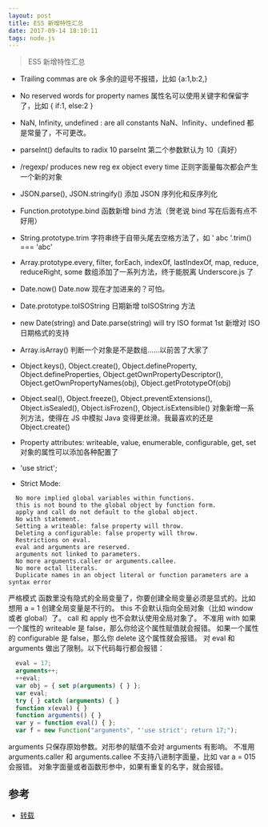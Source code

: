 ```yaml
---
layout: post
title: ES5 新增特性汇总
date: 2017-09-14 18:10:11
tags: node.js
---
```


> ES5 新增特性汇总

- Trailing commas are ok
多余的逗号不报错，比如 {a:1,b:2,}

- No reserved words for property names
属性名可以使用关键字和保留字了，比如 { if:1, else:2 }

- NaN, Infinity, undefined : are all constants
NaN、Infinity、undefined 都是常量了，不可更改。

- parseInt() defaults to radix 10
parseInt 第二个参数默认为 10（真好）

- /regexp/ produces new reg ex object every time
正则字面量每次都会产生一个新的对象

- JSON.parse(), JSON.stringify()
添加 JSON 序列化和反序列化

- Function.prototype.bind
函数新增 bind 方法（贺老说 bind 写在后面有点不好用）

- String.prototype.trim
字符串终于自带头尾去空格方法了，如 ' abc '.trim() === 'abc'

- Array.prototype.every, filter, forEach, indexOf, lastIndexOf, map, reduce, reduceRight, some
数组添加了一系列方法，终于能脱离 Underscore.js 了

- Date.now()
Date.now 现在才加进来的？可怕。

- Date.prototype.toISOString
日期新增 toISOString 方法

- new Date(string) and Date.parse(string) will try ISO format 1st
新增对 ISO 日期格式的支持

- Array.isArray()
判断一个对象是不是数组……以前苦了大家了

- Object.keys(), Object.create(), Object.defineProperty, Object.defineProperties,
Object.getOwnPropertyDescriptor(), Object.getOwnPropertyNames(obj), Object.getPrototypeOf(obj)
- Object.seal(), Object.freeze(), Object.preventExtensions(), Object.isSealed(), Object.isFrozen(),
Object.isExtensible()
对象新增一系列方法，使得在 JS 中模拟 Java 变得更丝滑。我最喜欢的还是 Object.create()

- Property attributes: writeable, value, enumerable, configurable, get, set
对象的属性可以添加各种配置了

- 'use strict';
- Strict Mode:
```text
  No more implied global variables within functions.
  this is not bound to the global object by function form.
  apply and call do not default to the global object.
  No with statement.
  Setting a writeable: false property will throw.
  Deleting a configurable: false property will throw.
  Restrictions on eval.
  eval and arguments are reserved.
  arguments not linked to parameters.
  No more arguments.caller or arguments.callee.
  No more octal literals.
  Duplicate names in an object literal or function parameters are a syntax error
```

严格模式
函数里没有隐式的全局变量了，你要创建全局变量必须是显式的。比如想用 a = 1 创建全局变量是不行的。
this 不会默认指向全局对象（比如 window 或者 global）了。
call 和 apply 也不会默认使用全局对象了。
不准用 with
如果一个属性的 writeable 是 false，那么你给这个属性赋值就会报错。
如果一个属性的 configurable 是 false，那么你 delete 这个属性就会报错。
对 eval 和 arguments 做出了限制。以下代码每行都会报错：
```js
  eval = 17;
  arguments++;
  ++eval;
  var obj = { set p(arguments) { } };
  var eval;
  try { } catch (arguments) { }
  function x(eval) { }
  function arguments() { }
  var y = function eval() { };
  var f = new Function("arguments", "'use strict'; return 17;");
```

arguments 只保存原始参数。对形参的赋值不会对 arguments 有影响。
不准用 arguments.caller 和 arguments.callee
不支持八进制字面量，比如 var a = 015 会报错。
对象字面量或者函数形参中，如果有重复的名字，就会报错。


## 参考
- [转载](https://zhuanlan.zhihu.com/p/24336831)
